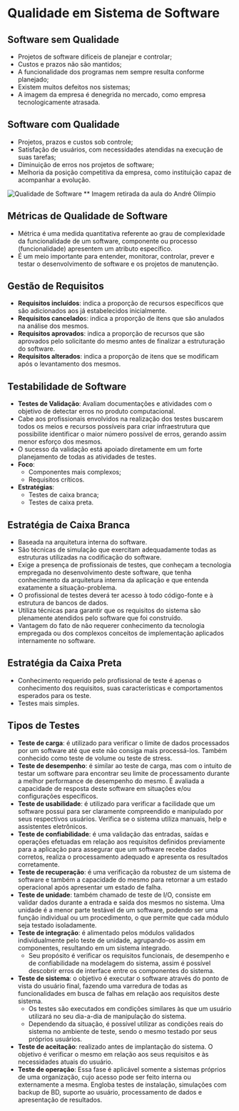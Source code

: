 # Qualidade em Sistema de Software

## Software sem Qualidade
- Projetos de software difíceis de planejar e controlar;
- Custos e prazos não são mantidos;
- A funcionalidade dos programas nem sempre resulta conforme planejado;
- Existem muitos defeitos nos sistemas;
- A imagem da empresa é denegrida no mercado, como empresa tecnologicamente atrasada.

## Software com Qualidade
- Projetos, prazos e custos sob controle;
- Satisfação de usuários, com necessidades atendidas na execução de suas tarefas;
- Diminuição de erros nos projetos de software;
- Melhoria da posição competitiva da empresa, como instituição capaz de acompanhar a evolução.

![Qualidade de Software](/img/qualidade-software.png)
** Imagem retirada da aula do André Olímpio

## Métricas de Qualidade de Software
- Métrica é uma medida quantitativa referente ao grau de complexidade da funcionalidade de um software, componente ou processo (funcionalidade) apresentem um atributo específico.
- É um meio importante para entender, monitorar, controlar, prever e testar o desenvolvimento de software e os projetos de manutenção.

## Gestão de Requisitos
- **Requisitos incluídos**: indica a proporção de recursos específicos que são adicionados aos já estabelecidos inicialmente.
- **Requisitos cancelado**s: indica a proporção de itens que são anulados na análise dos mesmos.
- **Requisitos aprovados**: indica a proporção de recursos que são aprovados pelo solicitante do mesmo antes de finalizar a estruturação do software.
- **Requisitos alterados**: indica a proporção de itens que se modificam após o levantamento dos mesmos.

## Testabilidade de Software
- **Testes de Validação**: Avaliam documentações e atividades com o objetivo de detectar erros no produto computacional.
- Cabe aos profissionais envolvidos na realização dos testes buscarem todos os meios e recursos possíveis para criar infraestrutura que possibilite identificar o maior número
possível de erros, gerando assim menor esforço dos mesmos.
- O sucesso da validação está apoiado diretamente em um forte planejamento de todas as atividades de testes.
- **Foco**:
  - Componentes mais complexos;
  - Requisitos críticos.
- **Estratégias**:
  - Testes de caixa branca;
  - Testes de caixa preta.
 
## Estratégia de Caixa Branca
- Baseada na arquitetura interna do software.
- São técnicas de simulação que exercitam adequadamente todas as estruturas utilizadas na codificação do software.
- Exige a presença de profissionais de testes, que conheçam a tecnologia empregada no desenvolvimento deste software, que tenha conhecimento da arquitetura interna da aplicação e que entenda exatamente a situação-problema.
- O profissional de testes deverá ter acesso à todo código-fonte e à estrutura de bancos de dados.
- Utiliza técnicas para garantir que os requisitos do sistema são plenamente atendidos pelo software que foi construído.
- Vantagem do fato de não requerer conhecimento da tecnologia empregada ou dos complexos conceitos de implementação aplicados internamente no software.

## Estratégia da Caixa Preta
- Conhecimento requerido pelo profissional de teste é apenas o conhecimento dos requisitos, suas características e comportamentos esperados para os teste.
- Testes mais simples.

## Tipos de Testes
- **Teste de carga**: é utilizado para verificar o limite de dados processados por um software até que este não consiga mais processá-los. Também conhecido como teste de volume ou teste de stress.
- **Teste de desempenho**: é similar ao teste de carga, mas com o intuito de testar um software para encontrar seu limite de processamento durante a melhor performance de desempenho do mesmo. É avaliada a capacidade de resposta deste software em situações e/ou configurações específicos.
- **Teste de usabilidade**: é utilizado para verificar a facilidade que um software possui para ser claramente compreendido e manipulado por seus respectivos usuários. Verifica se o sistema utiliza manuais, help e assistentes eletrônicos.
- **Teste de confiabilidade**: é uma validação das entradas, saídas e operações efetuadas em relação aos requisitos definidos previamente para a aplicação para assegurar que um software recebe dados corretos, realiza o processamento adequado e apresenta os resultados corretamente.
- **Teste de recuperação**: é uma verificação da robustez de um sistema de software e também a capacidade do mesmo para retornar a um estado operacional após apresentar um estado de falha.
- **Teste de unidade**: também chamado de teste de I/O, consiste em validar dados durante a entrada e saída dos mesmos no sistema. Uma unidade é a menor parte testável de um software, podendo ser uma função individual ou um procedimento, o que permite que cada módulo seja testado isoladamente.
- **Teste de integração**: é alimentado pelos módulos validados individualmente pelo teste de unidade, agrupando-os assim em componentes, resultando em um sistema integrado.
  - Seu propósito é verificar os requisitos funcionais, de desempenho e de confiabilidade na modelagem do sistema, assim é possível descobrir erros de interface entre os componentes do sistema.
- **Teste de sistema**: o objetivo é executar o software através do ponto de vista do usuário final, fazendo uma varredura de todas as funcionalidades em busca de falhas em relação aos requisitos deste sistema.
  - Os testes são executados em condições similares às que um usuário utilizará no seu dia-a-dia de manipulação do sistema.
  - Dependendo da situação, é possível utilizar as condições reais do sistema no ambiente de teste, sendo o mesmo testado por seus próprios usuários.
- **Teste de aceitação**: realizado antes de implantação do sistema. O objetivo é verificar o mesmo em relação aos seus requisitos e às necessidades atuais do usuário.
- **Teste de operação**: Essa fase é aplicável somente a sistemas próprios de uma organização, cujo acesso pode ser feito interna ou externamente a mesma. Engloba testes de instalação, simulações com backup de BD, suporte ao usuário, processamento de dados e apresentação de resultados. 
